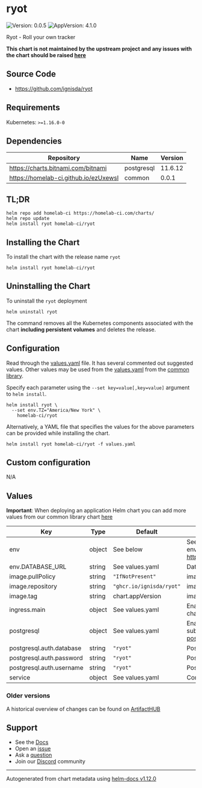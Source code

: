# ryot

![Version: 0.0.5](https://img.shields.io/badge/Version-0.0.5-informational?style=flat-square) ![AppVersion: 4.1.0](https://img.shields.io/badge/AppVersion-4.1.0-informational?style=flat-square)

Ryot - Roll your own tracker

**This chart is not maintained by the upstream project and any issues with the chart should be raised [here](https://github.com/homelab-ci/charts/issues/new/choose)**

## Source Code

* <https://github.com/ignisda/ryot>

## Requirements

Kubernetes: `>=1.16.0-0`

## Dependencies

| Repository | Name | Version |
|------------|------|---------|
| https://charts.bitnami.com/bitnami | postgresql | 11.6.12 |
| https://homelab-ci.github.io/ezUxewsl | common | 0.0.1 |

## TL;DR

```console
helm repo add homelab-ci https://homelab-ci.com/charts/
helm repo update
helm install ryot homelab-ci/ryot
```

## Installing the Chart

To install the chart with the release name `ryot`

```console
helm install ryot homelab-ci/ryot
```

## Uninstalling the Chart

To uninstall the `ryot` deployment

```console
helm uninstall ryot
```

The command removes all the Kubernetes components associated with the chart **including persistent volumes** and deletes the release.

## Configuration

Read through the [values.yaml](./values.yaml) file. It has several commented out suggested values.
Other values may be used from the [values.yaml](https://github.com/homelab-ci/library-charts/tree/main/charts/stable/common/values.yaml) from the [common library](https://github.com/homelab-ci/library-charts/tree/main/charts/stable/common).

Specify each parameter using the `--set key=value[,key=value]` argument to `helm install`.

```console
helm install ryot \
  --set env.TZ="America/New York" \
    homelab-ci/ryot
```

Alternatively, a YAML file that specifies the values for the above parameters can be provided while installing the chart.

```console
helm install ryot homelab-ci/ryot -f values.yaml
```

## Custom configuration

N/A

## Values

**Important**: When deploying an application Helm chart you can add more values from our common library chart [here](https://github.com/homelab-ci/library-charts/tree/main/charts/stable/common)

| Key | Type | Default | Description |
|-----|------|---------|-------------|
| env | object | See below | See the following files for additional environment variables: https://ignisda.github.io/ryot/configuration.html |
| env.DATABASE_URL | string | See values.yaml | Database URL |
| image.pullPolicy | string | `"IfNotPresent"` | image pull policy |
| image.repository | string | `"ghcr.io/ignisda/ryot"` | image repository |
| image.tag | string | chart.appVersion | image tag |
| ingress.main | object | See values.yaml | Enable and configure ingress settings for the chart under this key. |
| postgresql | object | See values.yaml | Enable and configure postgresql database subchart under this key.    For more options see [postgresql chart documentation](https://github.com/bitnami/charts/tree/master/bitnami/postgresql) |
| postgresql.auth.database | string | `"ryot"` | Postgres database |
| postgresql.auth.password | string | `"ryot"` | Postgres database password |
| postgresql.auth.username | string | `"ryot"` | Postgres database user name |
| service | object | See values.yaml | Configures service settings for the chart. |

### Older versions

A historical overview of changes can be found on [ArtifactHUB](https://artifacthub.io/packages/helm/homelabcihelmchartstest/ryot?modal=changelog)

## Support

- See the [Docs](https://docs.homelab-ci.com/our-helm-charts/getting-started/)
- Open an [issue](https://github.com/homelab-ci/charts/issues/new/choose)
- Ask a [question](https://github.com/homelab-ci/organization/discussions)
- Join our [Discord](https://discord.gg/sTMX7Vh) community

----------------------------------------------
Autogenerated from chart metadata using [helm-docs v1.12.0](https://github.com/norwoodj/helm-docs/releases/v1.12.0)

